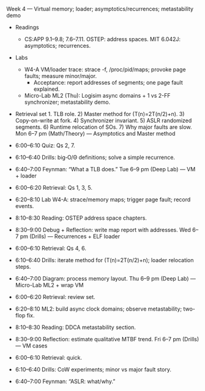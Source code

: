 Week 4 — Virtual memory; loader; asymptotics/recurrences; metastability demo

- Readings
  - CS:APP 9.1–9.8; 7.6–7.11. OSTEP: address spaces. MIT 6.042J: asymptotics; recurrences.
- Labs
  - W4-A VM/loader trace: strace -f, /proc/pid/maps; provoke page faults; measure minor/major.
    - Acceptance: report addresses of segments; one page fault explained.
  - Micro-Lab ML2 (Thu): Logisim async domains + 1 vs 2-FF synchronizer; metastability demo.
- Retrieval set 1. TLB role. 2) Master method for \(T(n)=2T(n/2)+n\). 3) Copy-on-write at fork. 4) Synchronizer invariant. 5) ASLR randomized segments. 6) Runtime relocation of SOs. 7) Why major faults are slow.
  Mon 6–7 pm (Math/Theory) — Asymptotics and Master method

- 6:00–6:10 Quiz: Qs 2, 7.
- 6:10–6:40 Drills: big‑O/Θ definitions; solve a simple recurrence.
- 6:40–7:00 Feynman: “What a TLB does.”
  Tue 6–9 pm (Deep Lab) — VM + loader

- 6:00–6:20 Retrieval: Qs 1, 3, 5.
- 6:20–8:10 Lab W4-A: strace/memory maps; trigger page fault; record events.
- 8:10–8:30 Reading: OSTEP address space chapters.
- 8:30–9:00 Debug + Reflection: write map report with addresses.
  Wed 6–7 pm (Drills) — Recurrences + ELF loader

- 6:00–6:10 Retrieval: Qs 4, 6.
- 6:10–6:40 Drills: iterate method for \(T(n)=2T(n/2)+n\); loader relocation steps.
- 6:40–7:00 Diagram: process memory layout.
  Thu 6–9 pm (Deep Lab) — Micro-Lab ML2 + wrap VM

- 6:00–6:20 Retrieval: review set.
- 6:20–8:10 ML2: build async clock domains; observe metastability; two-flop fix.
- 8:10–8:30 Reading: DDCA metastability section.
- 8:30–9:00 Reflection: estimate qualitative MTBF trend.
  Fri 6–7 pm (Drills) — VM cases

- 6:00–6:10 Retrieval: quick.
- 6:10–6:40 Drills: CoW experiments; minor vs major fault story.
- 6:40–7:00 Feynman: “ASLR: what/why.”
